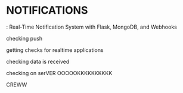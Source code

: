 # NOTIFICATIONS
: Real-Time Notification System with Flask, MongoDB, and Webhooks


checking push

getting checks for realtime applications

checking data is received

checking on serVER
OOOOOKKKKKKKKKK

CREWW

